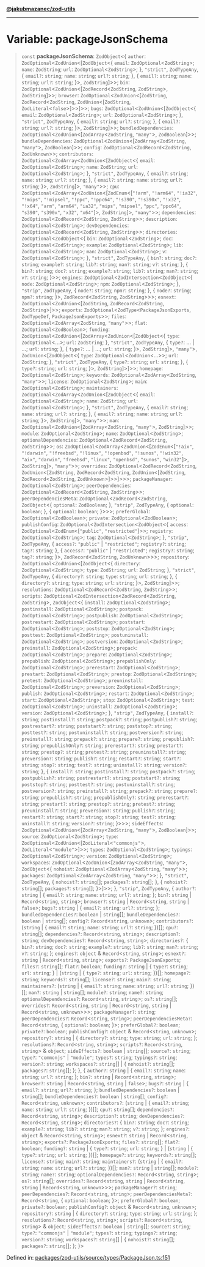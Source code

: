 [**@jakubmazanec/zod-utils**](../README.md)

---

# Variable: packageJsonSchema

> `const` **packageJsonSchema**: `ZodObject`\<\{ `author`:
> `ZodOptional`\<`ZodUnion`\<\[`ZodObject`\<\{ `email`: `ZodOptional`\<`ZodString`\>; `name`:
> `ZodString`; `url`: `ZodOptional`\<`ZodString`\>; \}, `"strict"`, `ZodTypeAny`, \{ `email?`:
> `string`; `name`: `string`; `url?`: `string`; \}, \{ `email?`: `string`; `name`: `string`; `url?`:
> `string`; \}\>, `ZodString`\]\>\>; `bin`: `ZodOptional`\<`ZodUnion`\<\[`ZodRecord`\<`ZodString`,
> `ZodString`\>, `ZodString`\]\>\>; `browser`: `ZodOptional`\<`ZodUnion`\<\[`ZodString`,
> `ZodRecord`\<`ZodString`, `ZodUnion`\<\[`ZodString`, `ZodLiteral`\<`false`\>\]\>\>\]\>\>; `bugs`:
> `ZodOptional`\<`ZodUnion`\<\[`ZodObject`\<\{ `email`: `ZodOptional`\<`ZodString`\>; `url`:
> `ZodOptional`\<`ZodString`\>; \}, `"strict"`, `ZodTypeAny`, \{ `email?`: `string`; `url?`:
> `string`; \}, \{ `email?`: `string`; `url?`: `string`; \}\>, `ZodString`\]\>\>;
> `bundledDependencies`: `ZodOptional`\<`ZodUnion`\<\[`ZodArray`\<`ZodString`, `"many"`\>,
> `ZodBoolean`\]\>\>; `bundleDependencies`: `ZodOptional`\<`ZodUnion`\<\[`ZodArray`\<`ZodString`,
> `"many"`\>, `ZodBoolean`\]\>\>; `config`: `ZodOptional`\<`ZodRecord`\<`ZodString`,
> `ZodUnknown`\>\>; `contributors`: `ZodOptional`\<`ZodArray`\<`ZodUnion`\<\[`ZodObject`\<\{
> `email`: `ZodOptional`\<`ZodString`\>; `name`: `ZodString`; `url`: `ZodOptional`\<`ZodString`\>;
> \}, `"strict"`, `ZodTypeAny`, \{ `email?`: `string`; `name`: `string`; `url?`: `string`; \}, \{
> `email?`: `string`; `name`: `string`; `url?`: `string`; \}\>, `ZodString`\]\>, `"many"`\>\>;
> `cpu`: `ZodOptional`\<`ZodArray`\<`ZodUnion`\<\[`ZodEnum`\<\[`"!arm"`, `"!arm64"`, `"!ia32"`,
> `"!mips"`, `"!mipsel"`, `"!ppc"`, `"!ppc64"`, `"!s390"`, `"!s390x"`, `"!x32"`, `"!x64"`, `"arm"`,
> `"arm64"`, `"ia32"`, `"mips"`, `"mipsel"`, `"ppc"`, `"ppc64"`, `"s390"`, `"s390x"`, `"x32"`,
> `"x64"`\]\>, `ZodString`\]\>, `"many"`\>\>; `dependencies`:
> `ZodOptional`\<`ZodRecord`\<`ZodString`, `ZodString`\>\>; `description`:
> `ZodOptional`\<`ZodString`\>; `devDependencies`: `ZodOptional`\<`ZodRecord`\<`ZodString`,
> `ZodString`\>\>; `directories`: `ZodOptional`\<`ZodObject`\<\{ `bin`:
> `ZodOptional`\<`ZodString`\>; `doc`: `ZodOptional`\<`ZodString`\>; `example`:
> `ZodOptional`\<`ZodString`\>; `lib`: `ZodOptional`\<`ZodString`\>; `man`:
> `ZodOptional`\<`ZodString`\>; `v`: `ZodOptional`\<`ZodString`\>; \}, `"strict"`, `ZodTypeAny`, \{
> `bin?`: `string`; `doc?`: `string`; `example?`: `string`; `lib?`: `string`; `man?`: `string`;
> `v?`: `string`; \}, \{ `bin?`: `string`; `doc?`: `string`; `example?`: `string`; `lib?`: `string`;
> `man?`: `string`; `v?`: `string`; \}\>\>; `engines`:
> `ZodOptional`\<`ZodIntersection`\<`ZodObject`\<\{ `node`: `ZodOptional`\<`ZodString`\>; `npm`:
> `ZodOptional`\<`ZodString`\>; \}, `"strip"`, `ZodTypeAny`, \{ `node?`: `string`; `npm?`: `string`;
> \}, \{ `node?`: `string`; `npm?`: `string`; \}\>, `ZodRecord`\<`ZodString`, `ZodString`\>\>\>;
> `esnext`: `ZodOptional`\<`ZodUnion`\<\[`ZodString`, `ZodRecord`\<`ZodString`, `ZodString`\>\]\>\>;
> `exports`: `ZodOptional`\<`ZodType`\<`PackageJsonExports`, `ZodTypeDef`, `PackageJsonExports`\>\>;
> `files`: `ZodOptional`\<`ZodArray`\<`ZodString`, `"many"`\>\>; `flat`:
> `ZodOptional`\<`ZodBoolean`\>; `funding`:
> `ZodOptional`\<`ZodUnion`\<\[`ZodArray`\<`ZodUnion`\<\[`ZodObject`\<\{ `type`:
> `ZodOptional`\<...\>; `url`: `ZodString`; \}, `"strict"`, `ZodTypeAny`, \{ `type?`: ... \| ...;
> `url`: `string`; \}, \{ `type?`: ... \| ...; `url`: `string`; \}\>, `ZodString`\]\>, `"many"`\>,
> `ZodUnion`\<\[`ZodObject`\<\{ `type`: `ZodOptional`\<`ZodUnion`\<...\>\>; `url`: `ZodString`; \},
> `"strict"`, `ZodTypeAny`, \{ `type?`: `string`; `url`: `string`; \}, \{ `type?`: `string`; `url`:
> `string`; \}\>, `ZodString`\]\>\]\>\>; `homepage`: `ZodOptional`\<`ZodString`\>; `keywords`:
> `ZodOptional`\<`ZodArray`\<`ZodString`, `"many"`\>\>; `license`: `ZodOptional`\<`ZodString`\>;
> `main`: `ZodOptional`\<`ZodString`\>; `maintainers`:
> `ZodOptional`\<`ZodArray`\<`ZodUnion`\<\[`ZodObject`\<\{ `email`: `ZodOptional`\<`ZodString`\>;
> `name`: `ZodString`; `url`: `ZodOptional`\<`ZodString`\>; \}, `"strict"`, `ZodTypeAny`, \{
> `email?`: `string`; `name`: `string`; `url?`: `string`; \}, \{ `email?`: `string`; `name`:
> `string`; `url?`: `string`; \}\>, `ZodString`\]\>, `"many"`\>\>; `man`:
> `ZodOptional`\<`ZodUnion`\<\[`ZodArray`\<`ZodString`, `"many"`\>, `ZodString`\]\>\>; `module`:
> `ZodOptional`\<`ZodString`\>; `name`: `ZodOptional`\<`ZodString`\>; `optionalDependencies`:
> `ZodOptional`\<`ZodRecord`\<`ZodString`, `ZodString`\>\>; `os`:
> `ZodOptional`\<`ZodArray`\<`ZodUnion`\<\[`ZodEnum`\<\[`"!aix"`, `"!darwin"`, `"!freebsd"`,
> `"!linux"`, `"!openbsd"`, `"!sunos"`, `"!win32"`, `"aix"`, `"darwin"`, `"freebsd"`, `"linux"`,
> `"openbsd"`, `"sunos"`, `"win32"`\]\>, `ZodString`\]\>, `"many"`\>\>; `overrides`:
> `ZodOptional`\<`ZodRecord`\<`ZodString`, `ZodUnion`\<\[`ZodString`, `ZodRecord`\<`ZodString`,
> `ZodUnion`\<\[`ZodString`, `ZodRecord`\<`ZodString`, `ZodUnknown`\>\]\>\>\]\>\>\>;
> `packageManager`: `ZodOptional`\<`ZodString`\>; `peerDependencies`:
> `ZodOptional`\<`ZodRecord`\<`ZodString`, `ZodString`\>\>; `peerDependenciesMeta`:
> `ZodOptional`\<`ZodRecord`\<`ZodString`, `ZodObject`\<\{ `optional`: `ZodBoolean`; \}, `"strip"`,
> `ZodTypeAny`, \{ `optional`: `boolean`; \}, \{ `optional`: `boolean`; \}\>\>\>; `preferGlobal`:
> `ZodOptional`\<`ZodBoolean`\>; `private`: `ZodOptional`\<`ZodBoolean`\>; `publishConfig`:
> `ZodOptional`\<`ZodIntersection`\<`ZodObject`\<\{ `access`:
> `ZodOptional`\<`ZodEnum`\<\[`"public"`, `"restricted"`\]\>\>; `registry`:
> `ZodOptional`\<`ZodString`\>; `tag`: `ZodOptional`\<`ZodString`\>; \}, `"strip"`, `ZodTypeAny`, \{
> `access?`: `"public"` \| `"restricted"`; `registry?`: `string`; `tag?`: `string`; \}, \{
> `access?`: `"public"` \| `"restricted"`; `registry?`: `string`; `tag?`: `string`; \}\>,
> `ZodRecord`\<`ZodString`, `ZodUnknown`\>\>\>; `repository`:
> `ZodOptional`\<`ZodUnion`\<\[`ZodObject`\<\{ `directory`: `ZodOptional`\<`ZodString`\>; `type`:
> `ZodString`; `url`: `ZodString`; \}, `"strict"`, `ZodTypeAny`, \{ `directory?`: `string`; `type`:
> `string`; `url`: `string`; \}, \{ `directory?`: `string`; `type`: `string`; `url`: `string`; \}\>,
> `ZodString`\]\>\>; `resolutions`: `ZodOptional`\<`ZodRecord`\<`ZodString`, `ZodString`\>\>;
> `scripts`: `ZodOptional`\<`ZodIntersection`\<`ZodRecord`\<`ZodString`, `ZodString`\>,
> `ZodObject`\<\{ `install`: `ZodOptional`\<`ZodString`\>; `postinstall`:
> `ZodOptional`\<`ZodString`\>; `postpack`: `ZodOptional`\<`ZodString`\>; `postpublish`:
> `ZodOptional`\<`ZodString`\>; `postrestart`: `ZodOptional`\<`ZodString`\>; `poststart`:
> `ZodOptional`\<`ZodString`\>; `poststop`: `ZodOptional`\<`ZodString`\>; `posttest`:
> `ZodOptional`\<`ZodString`\>; `postuninstall`: `ZodOptional`\<`ZodString`\>; `postversion`:
> `ZodOptional`\<`ZodString`\>; `preinstall`: `ZodOptional`\<`ZodString`\>; `prepack`:
> `ZodOptional`\<`ZodString`\>; `prepare`: `ZodOptional`\<`ZodString`\>; `prepublish`:
> `ZodOptional`\<`ZodString`\>; `prepublishOnly`: `ZodOptional`\<`ZodString`\>; `prerestart`:
> `ZodOptional`\<`ZodString`\>; `prestart`: `ZodOptional`\<`ZodString`\>; `prestop`:
> `ZodOptional`\<`ZodString`\>; `pretest`: `ZodOptional`\<`ZodString`\>; `preuninstall`:
> `ZodOptional`\<`ZodString`\>; `preversion`: `ZodOptional`\<`ZodString`\>; `publish`:
> `ZodOptional`\<`ZodString`\>; `restart`: `ZodOptional`\<`ZodString`\>; `start`:
> `ZodOptional`\<`ZodString`\>; `stop`: `ZodOptional`\<`ZodString`\>; `test`:
> `ZodOptional`\<`ZodString`\>; `uninstall`: `ZodOptional`\<`ZodString`\>; `version`:
> `ZodOptional`\<`ZodString`\>; \}, `"strip"`, `ZodTypeAny`, \{ `install?`: `string`;
> `postinstall?`: `string`; `postpack?`: `string`; `postpublish?`: `string`; `postrestart?`:
> `string`; `poststart?`: `string`; `poststop?`: `string`; `posttest?`: `string`; `postuninstall?`:
> `string`; `postversion?`: `string`; `preinstall?`: `string`; `prepack?`: `string`; `prepare?`:
> `string`; `prepublish?`: `string`; `prepublishOnly?`: `string`; `prerestart?`: `string`;
> `prestart?`: `string`; `prestop?`: `string`; `pretest?`: `string`; `preuninstall?`: `string`;
> `preversion?`: `string`; `publish?`: `string`; `restart?`: `string`; `start?`: `string`; `stop?`:
> `string`; `test?`: `string`; `uninstall?`: `string`; `version?`: `string`; \}, \{ `install?`:
> `string`; `postinstall?`: `string`; `postpack?`: `string`; `postpublish?`: `string`;
> `postrestart?`: `string`; `poststart?`: `string`; `poststop?`: `string`; `posttest?`: `string`;
> `postuninstall?`: `string`; `postversion?`: `string`; `preinstall?`: `string`; `prepack?`:
> `string`; `prepare?`: `string`; `prepublish?`: `string`; `prepublishOnly?`: `string`;
> `prerestart?`: `string`; `prestart?`: `string`; `prestop?`: `string`; `pretest?`: `string`;
> `preuninstall?`: `string`; `preversion?`: `string`; `publish?`: `string`; `restart?`: `string`;
> `start?`: `string`; `stop?`: `string`; `test?`: `string`; `uninstall?`: `string`; `version?`:
> `string`; \}\>\>\>; `sideEffects`: `ZodOptional`\<`ZodUnion`\<\[`ZodArray`\<`ZodString`,
> `"many"`\>, `ZodBoolean`\]\>\>; `source`: `ZodOptional`\<`ZodString`\>; `type`:
> `ZodOptional`\<`ZodUnion`\<\[`ZodLiteral`\<`"commonjs"`\>, `ZodLiteral`\<`"module"`\>\]\>\>;
> `types`: `ZodOptional`\<`ZodString`\>; `typings`: `ZodOptional`\<`ZodString`\>; `version`:
> `ZodOptional`\<`ZodString`\>; `workspaces`: `ZodOptional`\<`ZodUnion`\<\[`ZodArray`\<`ZodString`,
> `"many"`\>, `ZodObject`\<\{ `nohoist`: `ZodOptional`\<`ZodArray`\<`ZodString`, `"many"`\>\>;
> `packages`: `ZodOptional`\<`ZodArray`\<`ZodString`, `"many"`\>\>; \}, `"strict"`, `ZodTypeAny`, \{
> `nohoist?`: `string`[]; `packages?`: `string`[]; \}, \{ `nohoist?`: `string`[]; `packages?`:
> `string`[]; \}\>\]\>\>; \}, `"strip"`, `ZodTypeAny`, \{ `author?`: `string` \| \{ `email?`:
> `string`; `name`: `string`; `url?`: `string`; \}; `bin?`: `string` \| `Record`\<`string`,
> `string`\>; `browser?`: `string` \| `Record`\<`string`, `string` \| `false`\>; `bugs?`: `string`
> \| \{ `email?`: `string`; `url?`: `string`; \}; `bundledDependencies?`: `boolean` \| `string`[];
> `bundleDependencies?`: `boolean` \| `string`[]; `config?`: `Record`\<`string`, `unknown`\>;
> `contributors?`: (`string` \| \{ `email?`: `string`; `name`: `string`; `url?`: `string`; \})[];
> `cpu?`: `string`[]; `dependencies?`: `Record`\<`string`, `string`\>; `description?`: `string`;
> `devDependencies?`: `Record`\<`string`, `string`\>; `directories?`: \{ `bin?`: `string`; `doc?`:
> `string`; `example?`: `string`; `lib?`: `string`; `man?`: `string`; `v?`: `string`; \};
> `engines?`: `object` & `Record`\<`string`, `string`\>; `esnext?`: `string` \| `Record`\<`string`,
> `string`\>; `exports?`: `PackageJsonExports`; `files?`: `string`[]; `flat?`: `boolean`;
> `funding?`: `string` \| \{ `type?`: `string`; `url`: `string`; \} \| (`string` \| \{ `type?`:
> `string`; `url`: `string`; \})[]; `homepage?`: `string`; `keywords?`: `string`[]; `license?`:
> `string`; `main?`: `string`; `maintainers?`: (`string` \| \{ `email?`: `string`; `name`: `string`;
> `url?`: `string`; \})[]; `man?`: `string` \| `string`[]; `module?`: `string`; `name?`: `string`;
> `optionalDependencies?`: `Record`\<`string`, `string`\>; `os?`: `string`[]; `overrides?`:
> `Record`\<`string`, `string` \| `Record`\<`string`, `string` \| `Record`\<`string`,
> `unknown`\>\>\>; `packageManager?`: `string`; `peerDependencies?`: `Record`\<`string`, `string`\>;
> `peerDependenciesMeta?`: `Record`\<`string`, \{ `optional`: `boolean`; \}\>; `preferGlobal?`:
> `boolean`; `private?`: `boolean`; `publishConfig?`: `object` & `Record`\<`string`, `unknown`\>;
> `repository?`: `string` \| \{ `directory?`: `string`; `type`: `string`; `url`: `string`; \};
> `resolutions?`: `Record`\<`string`, `string`\>; `scripts?`: `Record`\<`string`, `string`\> &
> `object`; `sideEffects?`: `boolean` \| `string`[]; `source?`: `string`; `type?`: `"commonjs"` \|
> `"module"`; `types?`: `string`; `typings?`: `string`; `version?`: `string`; `workspaces?`:
> `string`[] \| \{ `nohoist?`: `string`[]; `packages?`: `string`[]; \}; \}, \{ `author?`: `string`
> \| \{ `email?`: `string`; `name`: `string`; `url?`: `string`; \}; `bin?`: `string` \|
> `Record`\<`string`, `string`\>; `browser?`: `string` \| `Record`\<`string`, `string` \| `false`\>;
> `bugs?`: `string` \| \{ `email?`: `string`; `url?`: `string`; \}; `bundledDependencies?`:
> `boolean` \| `string`[]; `bundleDependencies?`: `boolean` \| `string`[]; `config?`:
> `Record`\<`string`, `unknown`\>; `contributors?`: (`string` \| \{ `email?`: `string`; `name`:
> `string`; `url?`: `string`; \})[]; `cpu?`: `string`[]; `dependencies?`: `Record`\<`string`,
> `string`\>; `description?`: `string`; `devDependencies?`: `Record`\<`string`, `string`\>;
> `directories?`: \{ `bin?`: `string`; `doc?`: `string`; `example?`: `string`; `lib?`: `string`;
> `man?`: `string`; `v?`: `string`; \}; `engines?`: `object` & `Record`\<`string`, `string`\>;
> `esnext?`: `string` \| `Record`\<`string`, `string`\>; `exports?`: `PackageJsonExports`; `files?`:
> `string`[]; `flat?`: `boolean`; `funding?`: `string` \| \{ `type?`: `string`; `url`: `string`; \}
> \| (`string` \| \{ `type?`: `string`; `url`: `string`; \})[]; `homepage?`: `string`; `keywords?`:
> `string`[]; `license?`: `string`; `main?`: `string`; `maintainers?`: (`string` \| \{ `email?`:
> `string`; `name`: `string`; `url?`: `string`; \})[]; `man?`: `string` \| `string`[]; `module?`:
> `string`; `name?`: `string`; `optionalDependencies?`: `Record`\<`string`, `string`\>; `os?`:
> `string`[]; `overrides?`: `Record`\<`string`, `string` \| `Record`\<`string`, `string` \|
> `Record`\<`string`, `unknown`\>\>\>; `packageManager?`: `string`; `peerDependencies?`:
> `Record`\<`string`, `string`\>; `peerDependenciesMeta?`: `Record`\<`string`, \{ `optional`:
> `boolean`; \}\>; `preferGlobal?`: `boolean`; `private?`: `boolean`; `publishConfig?`: `object` &
> `Record`\<`string`, `unknown`\>; `repository?`: `string` \| \{ `directory?`: `string`; `type`:
> `string`; `url`: `string`; \}; `resolutions?`: `Record`\<`string`, `string`\>; `scripts?`:
> `Record`\<`string`, `string`\> & `object`; `sideEffects?`: `boolean` \| `string`[]; `source?`:
> `string`; `type?`: `"commonjs"` \| `"module"`; `types?`: `string`; `typings?`: `string`;
> `version?`: `string`; `workspaces?`: `string`[] \| \{ `nohoist?`: `string`[]; `packages?`:
> `string`[]; \}; \}\>

Defined in:
[packages/zod-utils/source/types/PackageJson.ts:151](https://github.com/jakubmazanec/tools/blob/a1a5edf56256b0aa4e209cc73bc7a07f5d7fc236/packages/zod-utils/source/types/PackageJson.ts#L151)
